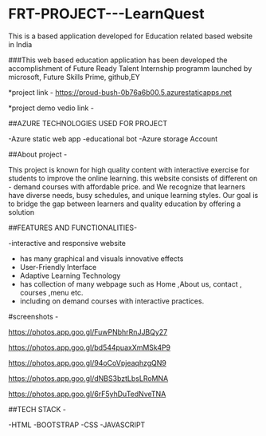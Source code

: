 # FRT-PROJECT---LearnQuest

This is a based application developed for Education related based website in India 

###This web based education application has been developed the accomplishment of Future Ready Talent Internship programm
launched by microsoft, Future Skills Prime, github,EY

*project link - https://proud-bush-0b76a6b00.5.azurestaticapps.net

*project demo vedio link - 

##AZURE TECHNOLOGIES USED FOR PROJECT

-Azure static web app
-educational bot
-Azure storage Account 

##About project - 

This project is known for high quality content with interactive exercise for students to improve the 
online learning. this website consists of different on - demand courses with affordable price. and 
We recognize that learners have diverse needs, busy schedules, and unique learning styles.
Our goal is to bridge the gap between learners and quality education by offering a solution

##FEATURES AND FUNCTIONALITIES-

-interactive and responsive website 
- has many graphical and visuals innovative effects
- User-Friendly Interface
- Adaptive Learning Technology
- has collection of many webpage such as Home ,About us, contact , courses ,menu etc.
- including on demand courses with interactive practices.

#screenshots -

https://photos.app.goo.gl/FuwPNbhrRnJJBQy27

https://photos.app.goo.gl/bd544puaxXmMSk4P9

https://photos.app.goo.gl/94oCoVpjeaqhzgQN9

https://photos.app.goo.gl/dNBS3bztLbsLRoMNA

https://photos.app.goo.gl/6rF5yhDuTedNveTNA

##TECH STACK -

-HTML
-BOOTSTRAP 
-CSS
-JAVASCRIPT 
